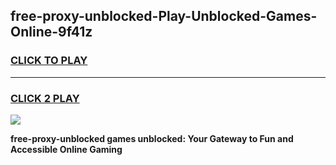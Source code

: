 
## free-proxy-unblocked-Play-Unblocked-Games-Online-9f41z
<h3>
<a href="https://premium76.site?title=free-proxy-unblocked&ref=25A">CLICK TO PLAY</a></h3>
<hr>

<h3>
<a href="https://premium76.site?title=free-proxy-unblocked&ref=25A">CLICK 2 PLAY</a>
  
</h3>

<a href="https://premium76.site?title=free-proxy-unblocked&ref=25A"><img src="https://clearcache.store/games.png"></a>


**free-proxy-unblocked games unblocked: Your Gateway to Fun and Accessible Online Gaming**
